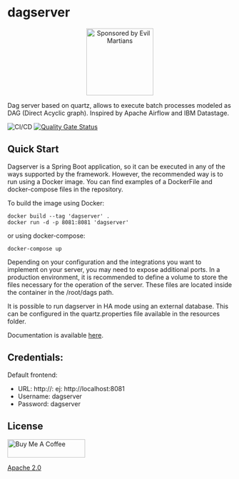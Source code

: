 # dagserver

<p align="center">
  <img src="https://github.com/maximolira/dagserver/blob/00d8ea73307ee900288aba8d851c81a728528e33/front/src/assets/favicon.png?raw=true"
         alt="Sponsored by Evil Martians" width="150" height="150">
<p>

Dag server based on quartz, allows to execute batch processes modeled as DAG (Direct Acyclic graph). Inspired by Apache Airflow and IBM Datastage.

![CI/CD](https://github.com/maximolira/dagserver/actions/workflows/CICD.yaml/badge.svg)
[![Quality Gate Status](https://sonarcloud.io/api/project_badges/measure?project=dagserver&metric=alert_status)](https://sonarcloud.io/summary/new_code?id=dagserver)


## Quick Start

Dagserver is a Spring Boot application, so it can be executed in any of the ways supported by the framework. However, the recommended way is to run using a Docker image. You can find examples of a DockerFile and docker-compose files in the repository.

To build the image using Docker:

```
docker build --tag 'dagserver' .
docker run -d -p 8081:8081 'dagserver'
```

or using docker-compose:

```
docker-compose up
```

Depending on your configuration and the integrations you want to implement on your server, you may need to expose additional ports. In a production environment, it is recommended to define a volume to store the files necessary for the operation of the server. These files are located inside the container in the /root/dags path.

It is possible to run dagserver in HA mode using an external database. This can be configured in the quartz.properties file available in the resources folder.

Documentation is available <a href="https://telemodemti.github.io/dagserver/">here</a>.
	  
## Credentials:

Default frontend:  
  
- URL: http://<serverhost>:<serverport> ej: http://localhost:8081
- Username: dagserver  
- Password: dagserver  

## License

<a href="https://www.buymeacoffee.com/maximolira" target="_blank"><img src="https://cdn.buymeacoffee.com/buttons/default-orange.png" alt="Buy Me A Coffee" height="41" width="174"></a>

  [Apache 2.0](LICENSE)
